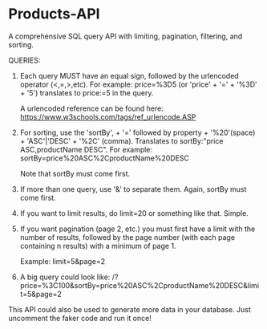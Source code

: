 # Products-API
A comprehensive SQL query API with limiting, pagination, filtering, and sorting.

QUERIES:

1. Each query MUST have an equal sign, followed by the urlencoded operator (<,=,>,etc).
For example: price=%3D5 (or 'price' + '=' + '%3D' + '5') translates to price:=5 in the query.

    A urlencoded reference can be found here: https://www.w3schools.com/tags/ref_urlencode.ASP

2. For sorting, use the 'sortBy', + '=' followed by property + '%20'(space) + 'ASC'|'DESC' + '%2C' (comma). Translates to sortBy:"price ASC,productName DESC".
For example: sortBy=price%20ASC%2CproductName%20DESC 

    Note that sortBy must come first.

3. If more than one query, use '&' to separate them. Again, sortBy must come first.

4. If you want to limit results, do limit=20 or something like that. Simple.

5. If you want pagination (page 2, etc.) you must first have a limit with the number of results, followed by the page number (with each page containing n results) with a minimum of page 1.

    Example: limit=5&page=2

6. A big query could look like: /?price=%3C100&sortBy=price%20ASC%2CproductName%20DESC&limit=5&page=2

This API could also be used to generate more data in your database. Just uncomment the faker code and run it once!
